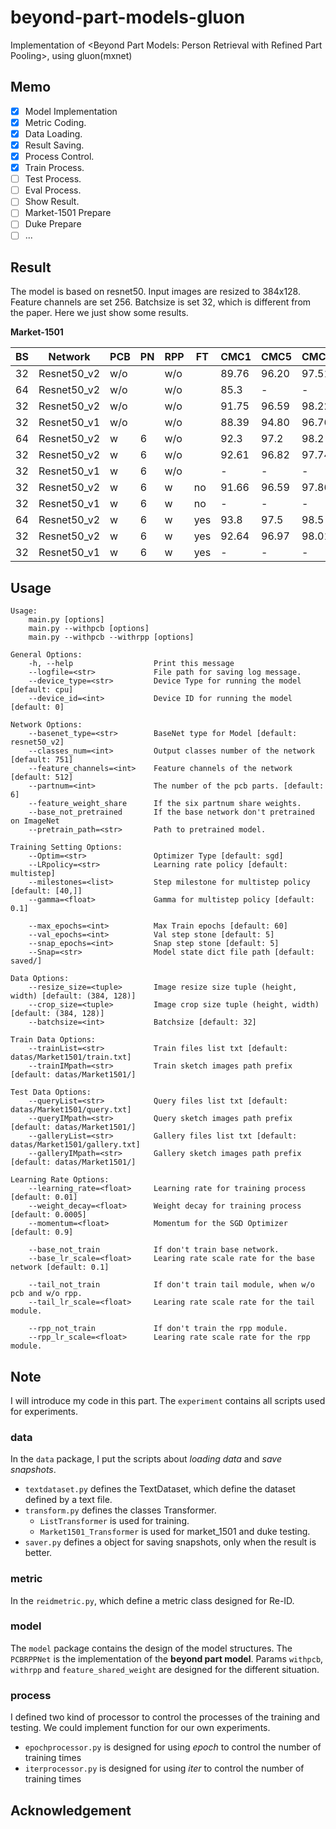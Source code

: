 # beyond-part-models-gluon
Implementation of &lt;Beyond Part Models: Person Retrieval with Refined Part Pooling&gt;, using gluon(mxnet)

## Memo
* [x] Model Implementation
* [x] Metric Coding.
* [x] Data Loading.
* [x] Result Saving.
* [x] Process Control.
* [x] Train Process.
* [ ] Test Process.
* [ ] Eval Process.
* [ ] Show Result.
* [ ] Market-1501 Prepare
* [ ] Duke Prepare
* [ ] ...

## Result
The model is based on resnet50. 
Input images are resized to 384x128.
Feature channels are set 256.
Batchsize is set 32, which is different from the paper.
Here we just show some results.

**Market-1501**

| BS | Network | PCB | PN | RPP | FT | CMC1 | CMC5 | CMC10 | mAP | Note |
| -- | ------- | --- | -- | --- | -- | ---- | ---- | ----- | --- | ---- |
| 32 | Resnet50_v2 | w/o | | w/o | | 89.76 | 96.20 | 97.51 | 75.22 | (512dim) |
| 64 | Resnet50_v2 | w/o | | w/o | | 85.3 | - | - | - | 68.5 | (in paper) |
| 32 | Resnet50_v2 | w/o | | w/o | | 91.75 | 96.59 | 98.22 | 77.68 | |
| 32 | Resnet50_v1 | w/o | | w/o | | 88.39 | 94.80 | 96.76 | 71.78 | |
| 64 | Resnet50_v2 | w | 6 | w/o | | 92.3 | 97.2 | 98.2 | 77.4 | (in paper) |
| 32 | Resnet50_v2 | w | 6 | w/o | | 92.61 | 96.82 | 97.74 | 77.33 | |
| 32 | Resnet50_v1 | w | 6 | w/o | | - | - | - | - | |
| 32 | Resnet50_v2 | w | 6 | w | no | 91.66 | 96.59 | 97.86 | 76.83 | |
| 32 | Resnet50_v1 | w | 6 | w | no | - | - | - | - | |
| 64 | Resnet50_v2 | w | 6 | w | yes | 93.8 | 97.5 | 98.5 | 81.6 | (in paper) |
| 32 | Resnet50_v2 | w | 6 | w | yes | 92.64 | 96.97 | 98.01 | 77.09 | (processing) |
| 32 | Resnet50_v1 | w | 6 | w | yes | - | - | - | - | |

## Usage
```
Usage: 
    main.py [options]
    main.py --withpcb [options]
    main.py --withpcb --withrpp [options]

General Options:
    -h, --help                  Print this message
    --logfile=<str>             File path for saving log message. 
    --device_type=<str>         Device Type for running the model [default: cpu]
    --device_id=<int>           Device ID for running the model [default: 0]
    
Network Options:
    --basenet_type=<str>        BaseNet type for Model [default: resnet50_v2]
    --classes_num=<int>         Output classes number of the network [default: 751]
    --feature_channels=<int>    Feature channels of the network [default: 512]
    --partnum=<int>             The number of the pcb parts. [default: 6]
    --feature_weight_share      If the six partnum share weights.
    --base_not_pretrained       If the base network don't pretrained on ImageNet
    --pretrain_path=<str>       Path to pretrained model. 

Training Setting Options:
    --Optim=<str>               Optimizer Type [default: sgd]
    --LRpolicy=<str>            Learning rate policy [default: multistep]
    --milestones=<list>         Step milestone for multistep policy [default: [40,]]
    --gamma=<float>             Gamma for multistep policy [default: 0.1]
    
    --max_epochs=<int>          Max Train epochs [default: 60]
    --val_epochs=<int>          Val step stone [default: 5]
    --snap_epochs=<int>         Snap step stone [default: 5]
    --Snap=<str>                Model state dict file path [default: saved/]

Data Options:
    --resize_size=<tuple>       Image resize size tuple (height, width) [default: (384, 128)]
    --crop_size=<tuple>         Image crop size tuple (height, width) [default: (384, 128)]
    --batchsize=<int>           Batchsize [default: 32]

Train Data Options:
    --trainList=<str>           Train files list txt [default: datas/Market1501/train.txt]
    --trainIMpath=<str>         Train sketch images path prefix [default: datas/Market1501/]
    
Test Data Options:
    --queryList=<str>           Query files list txt [default: datas/Market1501/query.txt]
    --queryIMpath=<str>         Query sketch images path prefix [default: datas/Market1501/]
    --galleryList=<str>         Gallery files list txt [default: datas/Market1501/gallery.txt]
    --galleryIMpath=<str>       Gallery sketch images path prefix [default: datas/Market1501/]
    
Learning Rate Options:
    --learning_rate=<float>     Learning rate for training process [default: 0.01]
    --weight_decay=<float>      Weight decay for training process [default: 0.0005]
    --momentum=<float>          Momentum for the SGD Optimizer [default: 0.9]

    --base_not_train            If don't train base network.
    --base_lr_scale=<float>     Learing rate scale rate for the base network [default: 0.1]
    
    --tail_not_train            If don't train tail module, when w/o pcb and w/o rpp.
    --tail_lr_scale=<float>     Learing rate scale rate for the tail module.
    
    --rpp_not_train             If don't train the rpp module.
    --rpp_lr_scale=<float>      Learing rate scale rate for the rpp module.
```

## Note
I will introduce my code in this part.
The `experiment` contains all scripts used for experiments.

### data
In the `data` package, I put the scripts about *loading data* and *save snapshots*.
+ `textdataset.py` defines the TextDataset, which define the dataset defined by a text file.
+ `transform.py` defines the classes Transformer. 
    - `ListTransformer` is used for training.
    - `Market1501_Transformer` is used for market_1501 and duke testing.
+ `saver.py` defines a object for saving snapshots, only when the result is better.

### metric
In the `reidmetric.py`, which define a metric class designed for Re-ID.

### model
The `model` package contains the design of the model structures.
The `PCBRPPNet` is the implementation of the **beyond part model**.
Params `withpcb`, `withrpp` and `feature_shared_weight` are designed for the different situation.

### process
I defined two kind of processor to control the processes of the training and testing.
We could implement function for our own experiments.
+ `epochprocessor.py` is designed for using *epoch* to control the number of training times 
+ `iterprocessor.py` is designed for using *iter* to control the number of training times 


## Acknowledgement
